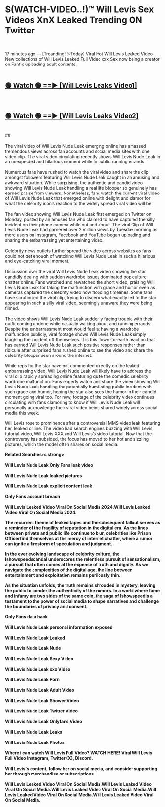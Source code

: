 # $(WATCH-VIDEO..!)™ Will Levis Sex Videos XnX Leaked Trending ON Twitter<br>
<br>

17 minutes ago — [Treanding!!!~Today] Viral Hot Will Levis Leaked Video New collections of Will Levis Leaked Full Video xxx Sex now being a creator on Fanfix uploading adult contents.
<br>
 <br>

##  <a href="https://best2vid.blogspot.com?title=Will_Levis">🟢 Watch 🟢 ==► [Will Levis Leaks Video1]</a><br>
  <br>

##  <a href="https://best2vid.blogspot.com?title=Will_Levis">🟢 Watch 🟢 ==► [Will Levis Leaks Video2]</a><br>
  <br>
  ##
  <br>
  <br>
The viral video of Will Levis Nude Leak emerging online has amassed tremendous views across fan accounts and social media sites with one video clip. The viral video circulating recently shows Will Levis Nude Leak in an unexpected and hilarious moment while in public running errands.
<br><br>
Numerous fans have rushed to watch the viral video and share the clip amongst followers featuring Will Levis Nude Leak caught in an amusing and awkward situation. While surprising, the authentic and candid video showing Will Levis Nude Leak handling a real life blooper so genuinely has earned praise from viewers. Nonetheless, fans watch the current viral video of Will Levis Nude Leak that emerged online with delight and clamor for what the celebrity icon’s reaction to the widely spread viral video will be.
<br><br>
The fan video showing Will Levis Nude Leak first emerged on Twitter on Monday, posted by an amused fan who claimed to have captured the silly incident on their phone camera while out and about. The viral Clip of Will Levis Nude Leak had garnered over 2 million views by Tuesday morning as more users on Instagram, Facebook and YouTube began uploading and sharing the embarrassing yet entertaining video.
<br><br>
Celebrity news outlets further spread the video across websites as fans could not get enough of watching Will Levis Nude Leak in such a hilarious and eye-catching viral moment.
<br><br>
Discussion over the viral Will Levis Nude Leak video showing the star candidly dealing with sudden wardrobe issues dominated pop culture chatter online. Fans watched and rewatched the short video, praising Will Levis Nude Leak for taking the malfunction with grace and humor even as cameras captured the celebrity video now flooding timelines. Some fans have scrutinized the viral clip, trying to discern what exactly led to the star appearing in such a silly viral video, seemingly unaware they were being filmed.
<br><br>
The video shows Will Levis Nude Leak suddenly facing trouble with their outfit coming undone while casually walking about and running errands. Despite the embarrassment most would feel at having a wardrobe malfunction publicly, viral footage shows Will Levis Nude Leak simply laughing the incident off themselves. It is this down-to-earth reaction that has earned Will Levis Nude Leak such positive responses rather than ridicule after surprised fans rushed online to see the video and share the celebrity blooper seen around the internet.
<br><br>
While reps for the star have not commented directly on the leaked embarrassing video, Will Levis Nude Leak will likely have to address the viral clip rapidly spreading online featuring quite the comedic celebrity wardrobe malfunction. Fans eagerly watch and share the video showing Will Levis Nude Leak handling the potentially humiliating public incident with such grace and humor, hoping the star also sees the humor in their candid moment going viral too. For now, footage of the celebrity video continues circulating with fans clamoring to know if Will Levis Nude Leak will personally acknowledge their viral video being shared widely across social media this week.
<br><br>
Will Levis rose to prominence after a controversial MMS video leak featuring her, leaked online. The video had search engines buzzing with Will Levis tutorial video, Will Levis XXX and Will Levis’s video tutorial. Now that the controversy has subsided, the focus has moved to her hot and sizzling pictures, which the model often shares on social media.
<br><br>
<strong>Related Searches:<.strong>
<br><br>
Will Levis Nude Leak Only Fans leak video
<br><br>
Will Levis Nude Leak leaked pictures
<br><br>
Will Levis Nude Leak explicit content leak
<br><br>
Only Fans account breach
<br><br>
Will Levis Leaked Video Viral On Social Media 2024.Will Levis Leaked Video Viral On Social Media 2024.
<br><br>
The recurrent theme of leaked tapes and the subsequent fallout serves as a reminder of the fragility of reputation in the digital era. As the lines between private and public life continue to blur, celebrities like Prison Officerfind themselves at the mercy of internet chatter, where a rumor can ignite a firestorm of speculation and judgment.
<br><br>
In the ever evolving landscape of celebrity culture, the Ishowspeedscandal underscores the relentless pursuit of sensationalism, a pursuit that often comes at the expense of truth and dignity. As we navigate the complexities of the digital age, the line between entertainment and exploitation remains perilously thin.
<br><br>
As the situation unfolds, the truth remains shrouded in mystery, leaving the public to ponder the authenticity of the rumors. In a world where fame and infamy are two sides of the same coin, the saga of Ishowspeedis a testament to the power of social media to shape narratives and challenge the boundaries of privacy and consent.
<br><br>
Only Fans data hack
<br><br>
Will Levis Nude Leak personal information exposed
<br><br>
Will Levis Nude Leak Leaked
<br><br>
Will Levis Nude Leak Nude
<br><br>
Will Levis Nude Leak Sexy Video
<br><br>
Will Levis Nude Leak xxx Video
<br><br>
Will Levis Nude Leak Porn
<br><br>
Will Levis Nude Leak Adult Video
<br><br>
Will Levis Nude Leak Shower Video
<br><br>
Will Levis Nude Leak Twitter Video
<br><br>
Will Levis Nude Leak Onlyfans Video
<br><br>
Will Levis Nude Leak Leaks
<br><br>
Will Levis Nude Leak Photos
<br><br>
Where i can watch Will Levis Full Video? WATCH HERE! Viral Will Levis Full Video Instagram, Twitter (X), Discord.
<br><br>
Will Levis's content, follow her on social media, and consider supporting her through merchandise or subscriptions.
<br><br>
Will Levis Leaked Video Viral On Social Media.Will Levis Leaked Video Viral On Social Media.Will Levis Leaked Video Viral On Social Media.Will Levis Leaked Video Viral On Social Media.Will Levis Leaked Video Viral On Social Media.